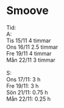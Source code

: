 # Smoove

Tid:<br>
A:<br>
Tis 15/11 4 timmar<br>
Ons 16/11 2.5 timmar<br>
Fre 19/11 4 timmar <br>
Mån 22/11 3 timmar <br>
<br>
S:<br>
Ons 17/11: 3 h<br>
Fre 19/11: 3 h<br>
Sön 21/11: 0.75 h<br>
Mån 22/11: 0.25 h<br>
